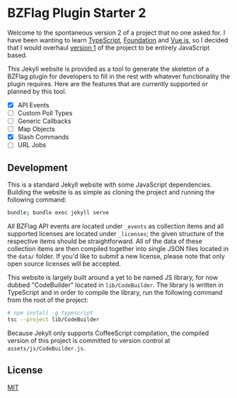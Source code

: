 # BZFlag Plugin Starter 2

Welcome to the spontaneous version 2 of a project that no one asked for. I have been wanting to learn [TypeScript](https://www.typescriptlang.org/), [Foundation](http://foundation.zurb.com/) and [Vue.js](https://vuejs.org/), so I decided that I would overhaul [version 1](https://github.com/allejo/bzflagPluginStarter) of the project to be entirely JavaScript based.

This Jekyll website is provided as a tool to generate the skeleton of a BZFlag plugin for developers to fill in the rest with whatever functionality the plugin requires. Here are the features that are currently supported or planned by this tool.

- [x] API Events
- [ ] Custom Poll Types
- [ ] Generic Callbacks
- [ ] Map Objects
- [x] Slash Commands
- [ ] URL Jobs

## Development

This is a standard Jekyll website with some JavaScript dependencies. Building the website is as simple as cloning the project and running the following command:

```bash
bundle; bundle exec jekyll serve
```

All BZFlag API events are located under `_events` as collection items and all supported licenses are located under `_licenses`; the given structure of the respective items should be straightforward. All of the data of these collection items are then compiled together into single JSON files located in the `data/` folder. If you'd like to submit a new license, please note that only open source licenses will be accepted.

This website is largely built around a yet to be named JS library, for now dubbed "CodeBuilder" located in `lib/CodeBuilder`. The library is written in TypeScript and in order to compile the library, run the following command from the root of the project:

```bash
# npm install -g typescript
tsc --project lib/CodeBuilder
```

Because Jekyll only supports CoffeeScript compilation, the compiled version of this project is committed to version control at `assets/js/CodeBuilder.js`.

## License

[MIT](https://github.com/allejo/bzflagPluginStarter2/blob/master/LICENSE.md)
